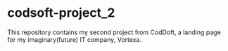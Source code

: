 # codsoft-project_2
This repository contains my second project from CodDoft, a landing page for my imaginary(future) IT company, Vortexa.
